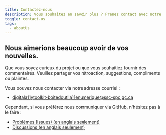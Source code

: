 ```yaml
---
title: Contactez-nous
description: Vous souhaitez en savoir plus ? Prenez contact avec notre équipe.
toggle: contact-us
tags:
  - aboutUs
---
```


## Nous aimerions beaucoup avoir de vos nouvelles.

Que vous soyez curieux du projet ou que vous souhaitiez fournir des commentaires. Veuillez partager vos rétroaction, suggestions, compliments ou plaintes.

Vous pouvez nous contacter via notre adresse courriel :

- [digitala11ytoolkit-boitedoutila11enumerique@ssc-spc.gc.ca](mailto:digitala11ytoolkit-boitedoutila11enumerique@ssc-spc.gc.ca)

Cependant, si vous préférez nous communiquer via GitHub, n'hésitez pas à le faire :

- <a href="https://github.com/gc-da11yn/gc-da11yn.github.io/issues/">Problèmes (Issues) <span lang="fr">(en anglais seulement)</span></a>
- <a href="https://github.com/gc-da11yn/gc-da11yn.github.io/discussions">Discussions <span lang="fr">(en anglais seulement)</span></a>
